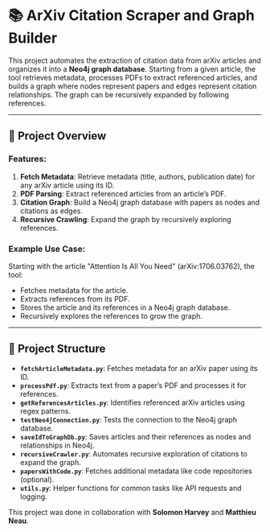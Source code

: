# 📚 ArXiv Citation Scraper and Graph Builder

This project automates the extraction of citation data from arXiv articles and organizes it into a **Neo4j graph database**. Starting from a given article, the tool retrieves metadata, processes PDFs to extract referenced articles, and builds a graph where nodes represent papers and edges represent citation relationships. The graph can be recursively expanded by following references. 

---

## 🚀 Project Overview

### Features:
1. **Fetch Metadata**: Retrieve metadata (title, authors, publication date) for any arXiv article using its ID.
2. **PDF Parsing**: Extract referenced articles from an article’s PDF.
3. **Citation Graph**: Build a Neo4j graph database with papers as nodes and citations as edges.
4. **Recursive Crawling**: Expand the graph by recursively exploring references.

### Example Use Case:
Starting with the article "Attention Is All You Need" (arXiv:1706.03762), the tool:
- Fetches metadata for the article.
- Extracts references from its PDF.
- Stores the article and its references in a Neo4j graph database.
- Recursively explores the references to grow the graph.

---

## 📂 Project Structure

- **`fetchArticleMetadata.py`**: Fetches metadata for an arXiv paper using its ID.
- **`processPdf.py`**: Extracts text from a paper’s PDF and processes it for references.
- **`getReferencesArticles.py`**: Identifies referenced arXiv articles using regex patterns.
- **`testNeo4jConnection.py`**: Tests the connection to the Neo4j graph database.
- **`saveIdToGraphDb.py`**: Saves articles and their references as nodes and relationships in Neo4j.
- **`recursiveCrawler.py`**: Automates recursive exploration of citations to expand the graph.
- **`papersWithCode.py`**: Fetches additional metadata like code repositories (optional).
- **`utils.py`**: Helper functions for common tasks like API requests and logging.

This project was done in collaboration with **Solomon Harvey** and **Matthieu Neau**.
